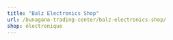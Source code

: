 ```yaml
---
title: "Balz Electronics Shop"
url: /bunagana-trading-center/balz-electronics-shop/
shop: électronique
---
```

